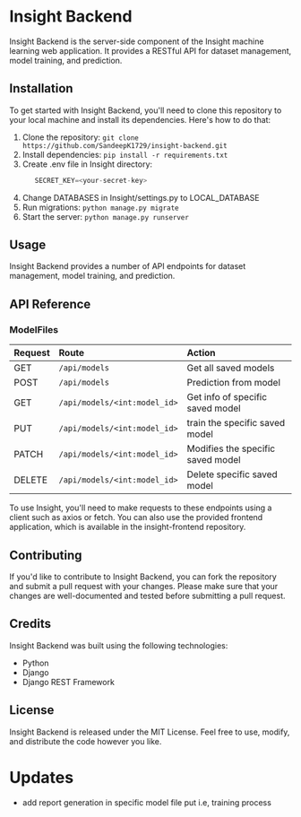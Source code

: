 # Insight Backend

Insight Backend is the server-side component of the Insight machine learning web application. It provides a RESTful API for dataset management, model training, and prediction.

## Installation
To get started with Insight Backend, you'll need to clone this repository to your local machine and install its dependencies. Here's how to do that:

1. Clone the repository: `git clone https://github.com/SandeepK1729/insight-backend.git`
1. Install dependencies: `pip install -r requirements.txt`
1. Create .env file in Insight directory: 
   ```Python
      SECRET_KEY=<your-secret-key>
    ```
1. Change DATABASES in Insight/settings.py to LOCAL_DATABASE
1. Run migrations: `python manage.py migrate`
1. Start the server: `python manage.py runserver`

## Usage
Insight Backend provides a number of API endpoints for dataset management, model training, and prediction. 

## API Reference

### ModelFiles

| Request   | Route                               | Action                    			|
| :-------- | :-------                            | :--------------------     			|			
| GET       | ```/api/models```                   | Get all saved models          		|
| POST      | ```/api/models```                   | Prediction from model         		|
| GET       | ```/api/models/<int:model_id>```    | Get info of specific saved model	| 
| PUT       | ```/api/models/<int:model_id>```    | train the specific saved model	   | 
| PATCH     | ```/api/models/<int:model_id>```    | Modifies the specific saved model	| 
| DELETE    | ```/api/models/<int:model_id>```    | Delete specific saved model			| 

To use Insight, you'll need to make requests to these endpoints using a client such as axios or fetch. You can also use the provided frontend application, which is available in the insight-frontend repository.

## Contributing
If you'd like to contribute to Insight Backend, you can fork the repository and submit a pull request with your changes. Please make sure that your changes are well-documented and tested before submitting a pull request.

## Credits
Insight Backend was built using the following technologies:

- Python
- Django
- Django REST Framework

## License
Insight Backend is released under the MIT License. Feel free to use, modify, and distribute the code however you like.

# Updates
- add report generation in specific model file put i.e, training process
